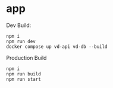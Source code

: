 # app

Dev Build:
```
npm i
npm run dev
docker compose up vd-api vd-db --build
```

Production Build
```
npm i
npm run build
npm run start
```
